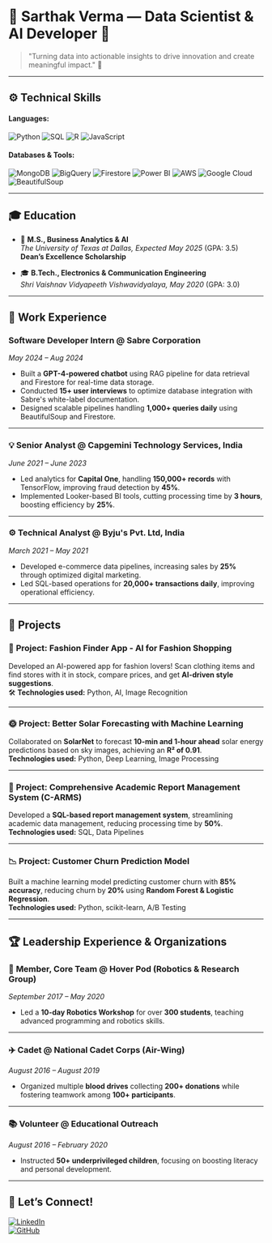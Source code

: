 # 🌟 **Sarthak Verma** — Data Scientist & AI Developer 🌟

> "Turning data into actionable insights to drive innovation and create meaningful impact." 🚀

---

## ⚙️ **Technical Skills**

#### **Languages:**
![Python](https://img.shields.io/badge/Python-3670A0?style=for-the-badge&logo=python&logoColor=ffdd54)
![SQL](https://img.shields.io/badge/SQL-003B57?style=for-the-badge&logo=PostgreSQL&logoColor=white)
![R](https://img.shields.io/badge/R-276DC3?style=for-the-badge&logo=r&logoColor=white)
![JavaScript](https://img.shields.io/badge/JavaScript-F7DF1E?style=for-the-badge&logo=javascript&logoColor=black)

#### **Databases & Tools:**
![MongoDB](https://img.shields.io/badge/MongoDB-47A248?style=for-the-badge&logo=mongodb&logoColor=white)
![BigQuery](https://img.shields.io/badge/BigQuery-4285F4?style=for-the-badge&logo=googlecloud&logoColor=white)
![Firestore](https://img.shields.io/badge/Firestore-FF6F00?style=for-the-badge&logo=googlecloud&logoColor=white)
![Power BI](https://img.shields.io/badge/Power_BI-F2C811?style=for-the-badge&logo=powerbi&logoColor=black)
![AWS](https://img.shields.io/badge/Amazon_AWS-232F3E?style=for-the-badge&logo=amazon-aws&logoColor=white)
![Google Cloud](https://img.shields.io/badge/Google_Cloud-4285F4?style=for-the-badge&logo=googlecloud&logoColor=white)
![BeautifulSoup](https://img.shields.io/badge/BeautifulSoup-3670A0?style=for-the-badge&logo=beautifulsoup&logoColor=ffdd54)

---

## 🎓 **Education**

- 🏫 **M.S., Business Analytics & AI**  
  _The University of Texas at Dallas, Expected May 2025_ (GPA: 3.5)  
  **Dean’s Excellence Scholarship**

- 🎓 **B.Tech., Electronics & Communication Engineering**  
  _Shri Vaishnav Vidyapeeth Vishwavidyalaya, May 2020_ (GPA: 3.0)

---

## 💼 **Work Experience**

### **Software Developer Intern @ Sabre Corporation**  
_May 2024 – Aug 2024_

- Built a **GPT-4-powered chatbot** using RAG pipeline for data retrieval and Firestore for real-time data storage.  
- Conducted **15+ user interviews** to optimize database integration with Sabre's white-label documentation.  
- Designed scalable pipelines handling **1,000+ queries daily** using BeautifulSoup and Firestore.

---

### 💡 **Senior Analyst @ Capgemini Technology Services, India**  
_June 2021 – June 2023_

- Led analytics for **Capital One**, handling **150,000+ records** with TensorFlow, improving fraud detection by **45%**.  
- Implemented Looker-based BI tools, cutting processing time by **3 hours**, boosting efficiency by **25%**.

---

### ⚙️ **Technical Analyst @ Byju's Pvt. Ltd, India**  
_March 2021 – May 2021_

- Developed e-commerce data pipelines, increasing sales by **25%** through optimized digital marketing.  
- Led SQL-based operations for **20,000+ transactions daily**, improving operational efficiency.

---

## 🌟 **Projects**

### 👗 **Project: Fashion Finder App - AI for Fashion Shopping**
Developed an AI-powered app for fashion lovers! Scan clothing items and find stores with it in stock, compare prices, and get **AI-driven style suggestions**.  
🛠️ **Technologies used:** Python, AI, Image Recognition

---

### 🌞 **Project: Better Solar Forecasting with Machine Learning**
Collaborated on **SolarNet** to forecast **10-min and 1-hour ahead** solar energy predictions based on sky images, achieving an **R² of 0.91**.  
**Technologies used:** Python, Deep Learning, Image Processing

---

### 📝 **Project: Comprehensive Academic Report Management System (C-ARMS)**
Developed a **SQL-based report management system**, streamlining academic data management, reducing processing time by **50%**.  
**Technologies used:** SQL, Data Pipelines

---

### 📉 **Project: Customer Churn Prediction Model**
Built a machine learning model predicting customer churn with **85% accuracy**, reducing churn by **20%** using **Random Forest & Logistic Regression**.  
**Technologies used:** Python, scikit-learn, A/B Testing

---

## 🏆 **Leadership Experience & Organizations**

### 🧠 **Member, Core Team @ Hover Pod (Robotics & Research Group)**  
_September 2017 – May 2020_

- Led a **10-day Robotics Workshop** for over **300 students**, teaching advanced programming and robotics skills.

---

### ✈️ **Cadet @ National Cadet Corps (Air-Wing)**  
_August 2016 – August 2019_

- Organized multiple **blood drives** collecting **200+ donations** while fostering teamwork among **100+ participants**.

---

### 📚 **Volunteer @ Educational Outreach**  
_August 2016 – February 2020_

- Instructed **50+ underprivileged children**, focusing on boosting literacy and personal development.

---

## 🚀 **Let’s Connect!**  
[![LinkedIn](https://img.shields.io/badge/LinkedIn-0A66C2?style=for-the-badge&logo=linkedin&logoColor=white)](https://www.linkedin.com/in/sarthakmverma)  
[![GitHub](https://img.shields.io/badge/GitHub-171515?style=for-the-badge&logo=github&logoColor=white)](https://github.com/sarthakmverma)
